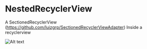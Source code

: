 # NestedRecyclerView

A SectionedRecyclerView (https://github.com/luizgrp/SectionedRecyclerViewAdapter) Inside a recyclerview

![Alt text](https://abjayonavance.slack.com/files/UE0DQFY9E/FGCV8JX8C/screenshot_20190221-190108_nestedrecycler.png "Example")
